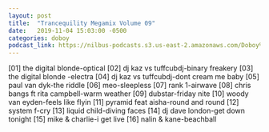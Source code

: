 ```yaml
---
layout: post
title:  "Trancequility Megamix Volume 09"
date:   2019-11-04 15:03:00 -0500
categories: doboy
podcast_link: https://nilbus-podcasts.s3.us-east-2.amazonaws.com/Doboy%20mix/Trancequility%20Megamix%20Volume%2009.mp3
---
```

[01] the digital blonde-optical
[02] dj kaz vs tuffcubdj-binary freakery
[03] the digital blonde -electra
[04] dj kaz vs tuffcubdj-dont cream me baby
[05] paul van dyk-the riddle
[06] meo-sleepless
[07] rank 1-airwave
[08] chris bangs ft rita campbell-warm weather
[09] dubstar-friday nite
[10] woody van eyden-feels like flyin
[11] pyramid feat aisha-round and round
[12] system f-cry
[13] liquid child-diving faces
[14] dj dave london-get down tonight
[15] mike & charlie-i get live
[16] nalin & kane-beachball
